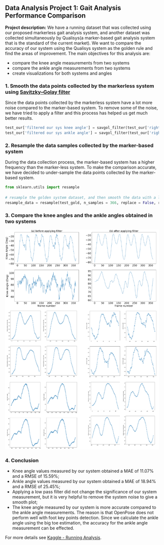 ## Data Analysis Project 1: Gait Analysis Performance Comparison

**Project description:** 
We have a running dataset that was collected using our proposed markerless gait analysis system, and another dataset was collected simultaneously by Qualisys(a marker-based gait analysis system that is the standard of the current market). We want to compare the accuracy of our system using the Qualisys system as the golden rule and find the areas of improvement. The main objectives for this analysis are:
* compare the knee angle measurements from two systems
* compare the ankle angle measurements from two systems
* create visualizations for both systems and angles

### 1. Smooth the data points collected by the markerless system using [Savitzky–Golay filter](https://en.wikipedia.org/wiki/Savitzky%E2%80%93Golay_filter)

Since the data points collected by the markerless system have a lot more noise compared to the marker-based system. To remove some of the noise, we have tried to apply a filter and this process has helped us get much better results.

```python
test_our['filtered our sys knee angle'] = savgol_filter(test_our['right knee angle'], 25, 2)
test_our['filtered our sys ankle angle'] = savgol_filter(test_our['right ankle angle'], 25, 2)
```

### 2. Resample the data samples collected by the marker-based system
During the data collection process, the marker-based system has a higher frequency than the marker-less system. To make the comparison accurate, we have decided to under-sample the data points collected by the marker-based system. 

```python
from sklearn.utils import resample

# resample the golden system dataset, and then smooth the data with a low-pass filter
resample_data = resample(test_gold, n_samples = 366, replace = False, random_state = 0).sort_index()
```

### 3. Compare the knee angles and the ankle angles obtained in two systems

<img src="images/thumbnail_images/running_analysis.png?raw=true"/>

### 4. Conclusion

* Knee angle values measured by our system obtained a MAE of 11.07% and a RMSE of 15.59%;
* Ankle angle values measured by our system obtained a MAE of 18.94% and a RMSE of 25.45%;
* Applying a low pass filter did not change the significance of our system measurement, but it is very helpful to remove the system noise to give a smooth plot;
* The knee angle measured by our system is more accurate compared to the ankle angle measurements. The reason is that OpenPose does not perform well with foot key points detection. Since we calculate the ankle angle using the big toe estimation, the accuracy for the ankle angle measurement can be effected. 

For more details see [Kaggle - Running Analysis](https://www.kaggle.com/code/binfeng2021/running-analysis).
